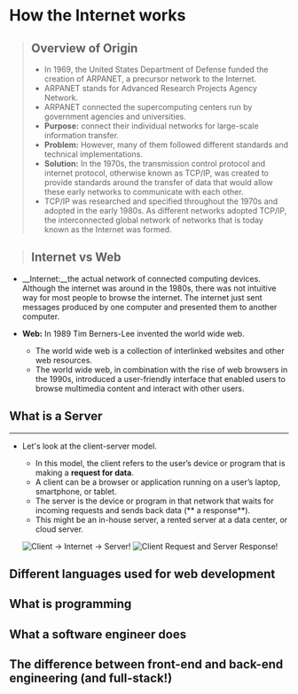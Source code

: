 # How the Internet works


> ## Overview of Origin
> - In 1969, the United States Department of Defense funded the creation of ARPANET, a precursor network to the Internet.
> - ARPANET stands for Advanced Research Projects Agency Network.
> - ARPANET connected the supercomputing centers run by government agencies and universities.
 > - __Purpose:__ connect their individual networks for large-scale information transfer.
 > - __Problem:__ However, many of them followed different standards and technical implementations.
 > - __Solution:__ In the 1970s, the transmission control protocol and internet protocol, otherwise known as TCP/IP, was created to provide standards around the transfer of data that would allow these early networks to communicate with each other.
  > - TCP/IP was researched and specified throughout the 1970s and adopted in the early 1980s. As different networks adopted TCP/IP, the interconnected global network of networks that is today known as the Internet was formed.
  

> ## Internet vs Web
  - __Internet:__the actual network of connected computing devices. Although the internet was around in the 1980s, there was not intuitive way for most people to browse the internet. The internet just sent messages produced by one computer and presented them to another computer.</li>

  - __Web:__ In 1989 Tim Berners-Lee invented the world wide web. 
    - The world wide web is a collection of interlinked websites and other web resources. 
    - The world wide web, in combination with the rise of web browsers in the 1990s, introduced a user-friendly interface that enabled users to browse multimedia content and interact with other users.

## What is a Server
---

- Let's look at the client-server model. 
  - In this model, the client refers to the user’s device or program that is making a **request for data**.
  -  A client can be a browser or application running on a user’s laptop, smartphone, or tablet.
  -  The server is the device or program in that network that waits for incoming requests and sends back data (** a response**).
    - This might be an in-house server, a rented server at a data center, or cloud server.

  ![Client -> Internet -> Server!](https://upload.wikimedia.org/wikipedia/commons/thumb/c/c9/Client-server-model.svg/1200px-Client-server-model.svg.png)
  ![Client Request and Server Response!](https://madooei.github.io/cs421_sp20_homepage/assets/client-server-1.png)


<h2>Different languages used for web development</h2>
<h2>What is programming</h2>
<h2>What a software engineer does</h2>
<h2>The difference between front-end and back-end engineering (and full-stack!)</h2>
